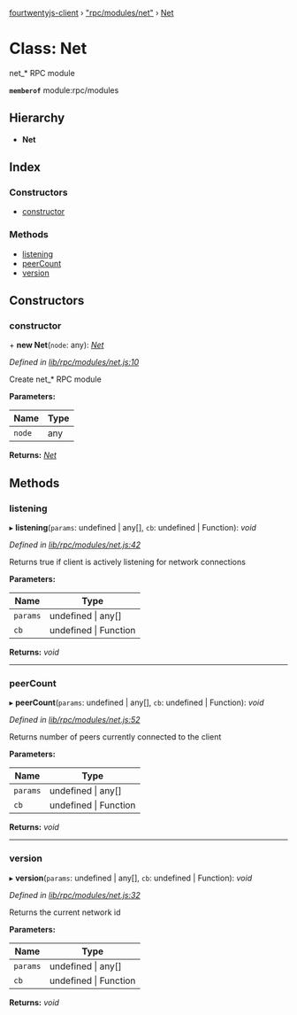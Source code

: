[fourtwentyjs-client](../README.md) › ["rpc/modules/net"](../modules/_rpc_modules_net_.md) › [Net](_rpc_modules_net_.net.md)

# Class: Net

net_* RPC module

**`memberof`** module:rpc/modules

## Hierarchy

* **Net**

## Index

### Constructors

* [constructor](_rpc_modules_net_.net.md#constructor)

### Methods

* [listening](_rpc_modules_net_.net.md#listening)
* [peerCount](_rpc_modules_net_.net.md#peercount)
* [version](_rpc_modules_net_.net.md#version)

## Constructors

###  constructor

\+ **new Net**(`node`: any): *[Net](_rpc_modules_net_.net.md)*

*Defined in [lib/rpc/modules/net.js:10](https://github.com/420integrated/fourtwentyjs-client/blob/master/lib/rpc/modules/net.js#L10)*

Create net_* RPC module

**Parameters:**

Name | Type |
------ | ------ |
`node` | any |

**Returns:** *[Net](_rpc_modules_net_.net.md)*

## Methods

###  listening

▸ **listening**(`params`: undefined | any[], `cb`: undefined | Function): *void*

*Defined in [lib/rpc/modules/net.js:42](https://github.com/420integrated/fourtwentyjs-client/blob/master/lib/rpc/modules/net.js#L42)*

Returns true if client is actively listening for network connections

**Parameters:**

Name | Type |
------ | ------ |
`params` | undefined &#124; any[] |
`cb` | undefined &#124; Function |

**Returns:** *void*

___

###  peerCount

▸ **peerCount**(`params`: undefined | any[], `cb`: undefined | Function): *void*

*Defined in [lib/rpc/modules/net.js:52](https://github.com/420integrated/fourtwentyjs-client/blob/master/lib/rpc/modules/net.js#L52)*

Returns number of peers currently connected to the client

**Parameters:**

Name | Type |
------ | ------ |
`params` | undefined &#124; any[] |
`cb` | undefined &#124; Function |

**Returns:** *void*

___

###  version

▸ **version**(`params`: undefined | any[], `cb`: undefined | Function): *void*

*Defined in [lib/rpc/modules/net.js:32](https://github.com/420integrated/fourtwentyjs-client/blob/master/lib/rpc/modules/net.js#L32)*

Returns the current network id

**Parameters:**

Name | Type |
------ | ------ |
`params` | undefined &#124; any[] |
`cb` | undefined &#124; Function |

**Returns:** *void*
